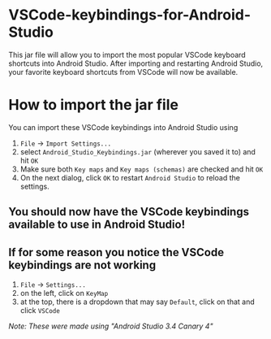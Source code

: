 # VSCode-keybindings-for-Android-Studio
This jar file will allow you to import the most popular VSCode keyboard shortcuts into Android Studio.  After importing and restarting Android Studio, your favorite keyboard shortcuts from VSCode will now be available.

# How to import the jar file
You can import these VSCode keybindings into Android Studio using

1. `File` -> `Import Settings...`
2. select `Android_Studio_Keybindings.jar` (wherever you saved it to) and hit `OK`
3. Make sure both `Key maps` and `Key maps (schemas)` are checked and hit `OK`
4. On the next dialog, click `OK` to restart `Android Studio` to reload the settings.

## You should now have the VSCode keybindings available to use in Android Studio!

## If for some reason you notice the VSCode keybindings are not working
1. `File` -> `Settings...`
2. on the left, click on `KeyMap`
3. at the top, there is a dropdown that may say `Default`, click on that and click `VSCode`

*Note: These were made using "Android Studio 3.4 Canary 4"*

